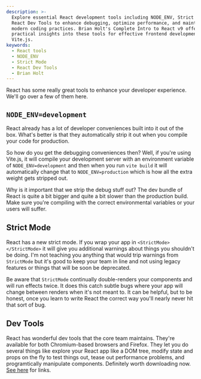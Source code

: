```yaml
---
description: >-
  Explore essential React development tools including NODE_ENV, Strict Mode, and
  React Dev Tools to enhance debugging, optimize performance, and maintain
  modern coding practices. Brian Holt's Complete Intro to React v9 offers
  practical insights into these tools for effective frontend development with
  Vite.js.
keywords:
  - React tools
  - NODE_ENV
  - Strict Mode
  - React Dev Tools
  - Brian Holt
---
```


React has some really great tools to enhance your developer experience. We'll go over a few of them here.

## `NODE_ENV=development`

React already has a lot of developer conveniences built into it out of the box. What's better is that they automatically strip it out when you compile your code for production.

So how do you get the debugging conveniences then? Well, if you're using Vite.js, it will compile your development server with an environment variable of `NODE_ENV=development` and then when you run `vite build` it will automatically change that to `NODE_ENV=production` which is how all the extra weight gets stripped out.

Why is it important that we strip the debug stuff out? The dev bundle of React is quite a bit bigger and quite a bit slower than the production build. Make sure you're compiling with the correct environmental variables or your users will suffer.

## Strict Mode

React has a new strict mode. If you wrap your app in `<StrictMode></StrictMode>` it will give you additional warnings about things you shouldn't be doing. I'm not teaching you anything that would trip warnings from `StrictMode` but it's good to keep your team in line and not using legacy features or things that will be soon be deprecated.

Be aware that `StrictMode` continually double-renders your components and will run effects twice. It does this catch subtle bugs where your app will change between renders when it's not meant to. It can be helpful, but to be honest, once you learn to write React the correct way you'll nearly never hit that sort of bug.

## Dev Tools

React has wonderful dev tools that the core team maintains. They're available for both Chromium-based browsers and Firefox. They let you do several things like explore your React app like a DOM tree, modify state and props on the fly to test things out, tease out performance problems, and programtically manipulate components. Definitely worth downloading now. [See here][dev-tools] for links.

[dev-tools]: https://react.dev/learn/react-developer-tools

